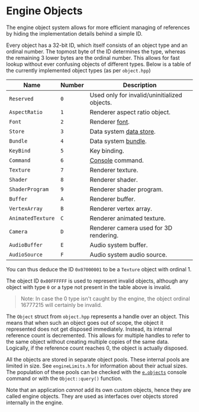 # Engine Objects

The engine object system allows for more efficient managing of references by
hiding the implementation details behind a simple ID.

Every object has a 32-bit ID, which itself consists of an object type and an
ordinal number. The topmost byte of the ID determines the type, whereas the
remaining 3 lower bytes are the ordinal number. This allows for fast lookup
without ever confusing objects of different types. Below is a table of the
currently implemented object types (as per `object.hpp`)

 Name            | Number | Description
-----------------|--------|-------------
`Reserved`       | `0` | Used only for invalid/uninitialized objects.
`AspectRatio`    | `1` | Renderer aspect ratio object.
`Font`           | `2` | Renderer [font].
`Store`          | `3` | Data system [data store].
`Bundle`         | `4` | Data system [bundle].
`KeyBind`        | `5` | Key binding.
`Command`        | `6` | [Console] command.
`Texture`        | `7` | Renderer texture.
`Shader`         | `8` | Renderer shader.
`ShaderProgram`  | `9` | Renderer shader program.
`Buffer`         | `A` | Renderer buffer.
`VertexArray`    | `B` | Renderer vertex array.
`AnimatedTexture`| `C` | Renderer animated texture.
`Camera`         | `D` | Renderer camera used for 3D rendering.
`AudioBuffer`    | `E` | Audio system buffer.
`AudioSource`    | `F` | Audio system audio source.

You can thus deduce the ID `0x07000001` to be a `Texture` object with ordinal 1.

The object ID `0x00FFFFFF` is used to represent invalid objects, although any
object with type `0` or a type not present in the table above is invalid.

> Note: In case the 0 type isn't caught by the engine, the object ordinal
> 16777215 will certainly be invalid.

The `Object` struct from `object.hpp` represents a handle over an object. This
means that when such an object goes out of scope, the object it represented does
not get disposed immediately. Instead, its internal reference count is
decremented. This allows for multiple handles to refer to the same object
without creating multiple copies of the same data. Logically, if the reference
count reaches 0, the object is actually disposed.

All the objects are stored in separate object pools. These internal pools are
limited in size. See `engineLimits.h` for information about their actual sizes.
The population of these pools can be checked with the
[`e.objects`](CONSOLE#eobjects) console command or with the `Object::query()`
function.

Note that an application *cannot* add its own custom objects, hence they are
called engine objects. They are used as interfaces over objects stored
internally in the engine.

[font]: CFN#render-text-fast
[data store]: DATA#data-stores
[bundle]: DATA#bundles
[console]: CONSOLE
